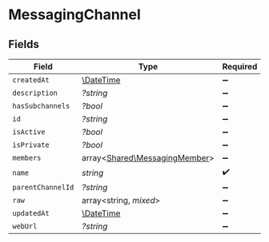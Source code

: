 # MessagingChannel


## Fields

| Field                                                                   | Type                                                                    | Required                                                                | Description                                                             |
| ----------------------------------------------------------------------- | ----------------------------------------------------------------------- | ----------------------------------------------------------------------- | ----------------------------------------------------------------------- |
| `createdAt`                                                             | [\DateTime](https://www.php.net/manual/en/class.datetime.php)           | :heavy_minus_sign:                                                      | N/A                                                                     |
| `description`                                                           | *?string*                                                               | :heavy_minus_sign:                                                      | N/A                                                                     |
| `hasSubchannels`                                                        | *?bool*                                                                 | :heavy_minus_sign:                                                      | N/A                                                                     |
| `id`                                                                    | *?string*                                                               | :heavy_minus_sign:                                                      | N/A                                                                     |
| `isActive`                                                              | *?bool*                                                                 | :heavy_minus_sign:                                                      | N/A                                                                     |
| `isPrivate`                                                             | *?bool*                                                                 | :heavy_minus_sign:                                                      | N/A                                                                     |
| `members`                                                               | array<[Shared\MessagingMember](../../Models/Shared/MessagingMember.md)> | :heavy_minus_sign:                                                      | N/A                                                                     |
| `name`                                                                  | *string*                                                                | :heavy_check_mark:                                                      | N/A                                                                     |
| `parentChannelId`                                                       | *?string*                                                               | :heavy_minus_sign:                                                      | N/A                                                                     |
| `raw`                                                                   | array<string, *mixed*>                                                  | :heavy_minus_sign:                                                      | N/A                                                                     |
| `updatedAt`                                                             | [\DateTime](https://www.php.net/manual/en/class.datetime.php)           | :heavy_minus_sign:                                                      | N/A                                                                     |
| `webUrl`                                                                | *?string*                                                               | :heavy_minus_sign:                                                      | N/A                                                                     |